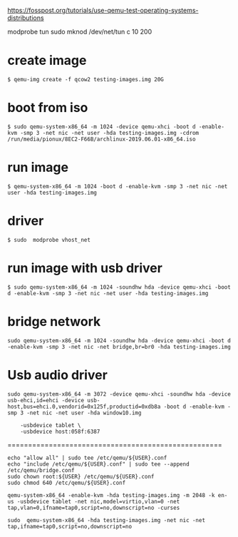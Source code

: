 https://fosspost.org/tutorials/use-qemu-test-operating-systems-distributions

modprobe tun
sudo mknod /dev/net/tun c 10 200
# create image
```
$ qemu-img create -f qcow2 testing-images.img 20G
```
# boot from iso
```
$ sudo qemu-system-x86_64 -m 1024 -device qemu-xhci -boot d -enable-kvm -smp 3 -net nic -net user -hda testing-images.img -cdrom /run/media/pionux/8EC2-F66B/archlinux-2019.06.01-x86_64.iso
```
# run image
```
$ qemu-system-x86_64 -m 1024 -boot d -enable-kvm -smp 3 -net nic -net user -hda testing-images.img
```
# driver
```
$ sudo  modprobe vhost_net
```
# run image with usb driver
```
$ sudo qemu-system-x86_64 -m 1024 -soundhw hda -device qemu-xhci -boot d -enable-kvm -smp 3 -net nic -net user -hda testing-images.img
```

# bridge network
```
sudo qemu-system-x86_64 -m 1024 -soundhw hda -device qemu-xhci -boot d -enable-kvm -smp 3 -net nic -net bridge,br=br0 -hda testing-images.img
```
# Usb audio driver 
```
sudo qemu-system-x86_64 -m 3072 -device qemu-xhci -soundhw hda -device usb-ehci,id=ehci -device usb-host,bus=ehci.0,vendorid=0x125f,productid=0xdb8a -boot d -enable-kvm -smp 3 -net nic -net user -hda window10.img

    -usbdevice tablet \
    -usbdevice host:058f:6387
```
====================================================
```
echo "allow all" | sudo tee /etc/qemu/${USER}.conf
echo "include /etc/qemu/${USER}.conf" | sudo tee --append /etc/qemu/bridge.conf
sudo chown root:${USER} /etc/qemu/${USER}.conf
sudo chmod 640 /etc/qemu/${USER}.conf
```

```
qemu-system-x86_64 -enable-kvm -hda testing-images.img -m 2048 -k en-us -usbdevice tablet -net nic,model=virtio,vlan=0 -net tap,vlan=0,ifname=tap0,script=no,downscript=no -curses
```
```
sudo  qemu-system-x86_64 -hda testing-images.img -net nic -net tap,ifname=tap0,script=no,downscript=no
```
